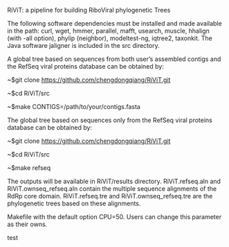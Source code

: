 RiViT: a pipeline for building RiboViral phylogenetic Trees

The following software dependencies must be installed and made available in the path: curl, wget, hmmer, parallel, mafft, usearch, muscle, hhalign (with -all option), phylip (neighbor), modeltest-ng, iqtree2, taxonkit. The Java software jaligner is included in the src directory.

A global tree based on sequences from both user’s assembled contigs and the RefSeq viral proteins database can be obtained by:

~$git clone https://github.com/chengdongqiang/RiViT.git

~$cd RiViT/src

~$make CONTIGS=/path/to/your/contigs.fasta

The global tree based on sequences only from the RefSeq viral proteins database can be obtained by:

~$git clone https://github.com/chengdongqiang/RiViT.git

~$cd RiViT/src

~$make refseq

The outputs will be available in RiViT/results directory. RiViT.refseq.aln and RiViT.ownseq_refseq.aln contain the multiple sequence alignments of the RdRp core domain. RiViT.refseq.tre and RiViT.ownseq_refseq.tre are the phylogenetic trees based on these alignments.

Makefile with the default option CPU=50. Users can change this parameter as their owns.

test
